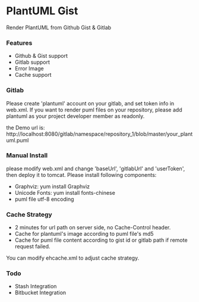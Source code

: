 PlantUML Gist
======================================
Render PlantUML from Github Gist & Gitlab

### Features

* Github & Gist support
* Gitlab support
* Error Image
* Cache support

### Gitlab

Please create 'plantuml' account on your gitlab, and set token info in web.xml. 
If you want to render puml files on your repository, please add plantuml as your project developer member as readonly.

the Demo url is: 
http://localhost:8080/gitlab/namespace/repository_1/blob/master/your_plantuml.puml

### Manual Install

please modify web.xml and change 'baseUrl', 'gitlabUrl' and 'userToken', then deploy it to tomcat.
Please install following components:

* Graphviz: yum install Graphviz
* Unicode Fonts:  yum install fonts-chinese
* puml file utf-8 encoding
       
### Cache Strategy

* 2 minutes for url path on server side, no Cache-Control header.
* Cache for plantuml's image according to puml file's md5
* Cache for puml file content according to gist id or gitlab path if remote request failed.

You can modify ehcache.xml to adjust cache strategy.

### Todo

* Stash Integration
* Bitbucket Integration